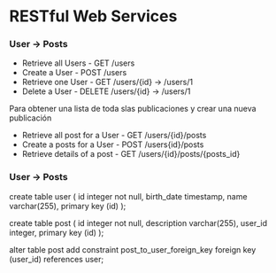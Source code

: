 # RESTful Web Services

### User -> Posts

- Retrieve all Users - GET /users
- Create a User - POST /users
- Retrieve one User - GET /users/{id} -> /users/1
- Delete a User - DELETE /users/{id} -> /users/1

Para obtener una lista de toda slas publicaciones y crear una nueva publicación

- Retrieve all post for a User - GET /users/{id}/posts
- Create a posts for a User - POST /users{id}/posts
- Retrieve details of a post - GET /users/{id}/posts/{posts_id}

### User -> Posts

create table user (
id integer not null, 
birth_date timestamp, 
name varchar(255), 
primary key (id)
);

create table post (
id integer not null, 
description varchar(255), 
user_id integer, 
primary key (id)
);

alter table post 
add constraint post_to_user_foreign_key
foreign key (user_id) references user;
